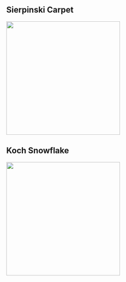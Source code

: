 ## Sierpinski Carpet
  <img src="https://github.com/Migran99/Python---Varios/blob/master/sierpinski_carpet.gif" width="300" height="300">
  
## Koch Snowflake
  <img src="https://github.com/Migran99/Python---Varios/blob/master/koch_snowflake.gif" width="300" height="300">

